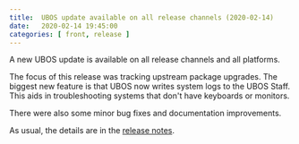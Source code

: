 ```yaml
---
title:  UBOS update available on all release channels (2020-02-14)
date:   2020-02-14 19:45:00
categories: [ front, release ]
---
```


A new UBOS update is available on all release channels and all platforms.

The focus of this release was tracking upstream package upgrades. The biggest
new feature is that UBOS now writes system logs to the UBOS Staff.
This aids in troubleshooting systems that don't have keyboards or monitors.

There were also some minor bug fixes and documentation improvements.

As usual, the details are in the
[release notes](/docs/releases/2020-02-14/release-notes/).
